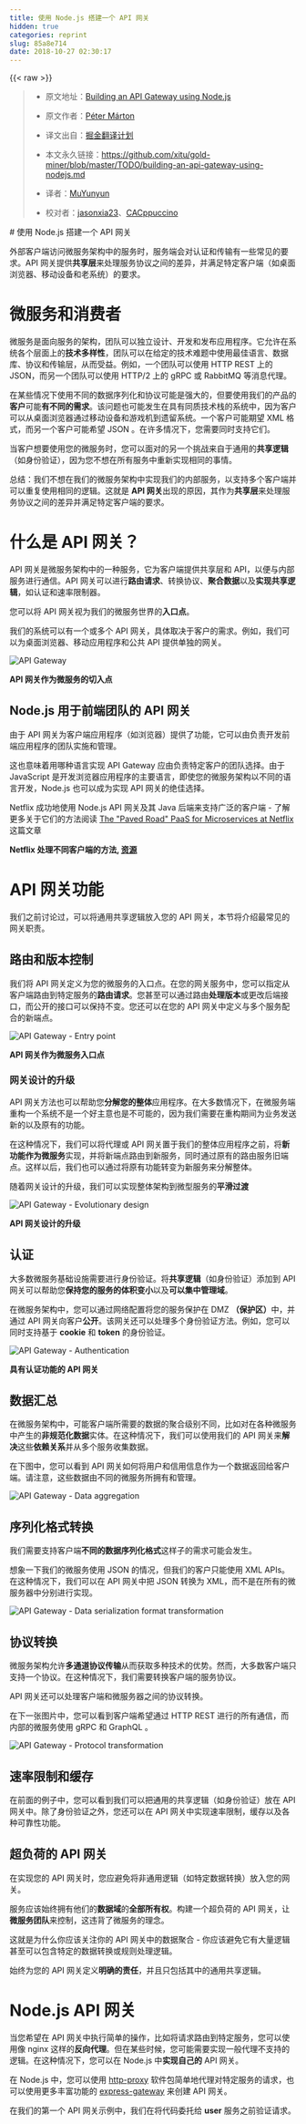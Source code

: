 ```yaml
---
title: 使用 Node.js 搭建一个 API 网关
hidden: true
categories: reprint
slug: 85a8e714
date: 2018-10-27 02:30:17
---
```


{{< raw >}}
<blockquote><ul><li><p>&#x539F;&#x6587;&#x5730;&#x5740;&#xFF1A;<a href="https://blog.risingstack.com/building-an-api-gateway-using-nodejs/" rel="nofollow noreferrer" target="_blank">Building an API Gateway using Node.js</a></p></li><li><p>&#x539F;&#x6587;&#x4F5C;&#x8005;&#xFF1A;<a href="https://twitter.com/slashdotpeter" rel="nofollow noreferrer" target="_blank">P&#xE9;ter M&#xE1;rton</a></p></li><li><p>&#x8BD1;&#x6587;&#x51FA;&#x81EA;&#xFF1A;<a href="https://github.com/xitu/gold-miner" rel="nofollow noreferrer" target="_blank">&#x6398;&#x91D1;&#x7FFB;&#x8BD1;&#x8BA1;&#x5212;</a></p></li><li><p>&#x672C;&#x6587;&#x6C38;&#x4E45;&#x94FE;&#x63A5;&#xFF1A;<a href="https://github.com/xitu/gold-miner/blob/master/TODO/building-an-api-gateway-using-nodejs.md" rel="nofollow noreferrer" target="_blank">https://github.com/xitu/gold-miner/blob/master/TODO/building-an-api-gateway-using-nodejs.md</a></p></li><li><p>&#x8BD1;&#x8005;&#xFF1A;<a href="https://github.com/MuYunyun" rel="nofollow noreferrer" target="_blank">MuYunyun</a></p></li><li><p>&#x6821;&#x5BF9;&#x8005;&#xFF1A;<a href="https://github.com/jasonxia23" rel="nofollow noreferrer" target="_blank">jasonxia23</a>&#x3001;<a href="https://github.com/CACppuccino" rel="nofollow noreferrer" target="_blank">CACppuccino</a></p></li></ul></blockquote><p># &#x4F7F;&#x7528; Node.js &#x642D;&#x5EFA;&#x4E00;&#x4E2A; API &#x7F51;&#x5173;</p><p>&#x5916;&#x90E8;&#x5BA2;&#x6237;&#x7AEF;&#x8BBF;&#x95EE;&#x5FAE;&#x670D;&#x52A1;&#x67B6;&#x6784;&#x4E2D;&#x7684;&#x670D;&#x52A1;&#x65F6;&#xFF0C;&#x670D;&#x52A1;&#x7AEF;&#x4F1A;&#x5BF9;&#x8BA4;&#x8BC1;&#x548C;&#x4F20;&#x8F93;&#x6709;&#x4E00;&#x4E9B;&#x5E38;&#x89C1;&#x7684;&#x8981;&#x6C42;&#x3002;API &#x7F51;&#x5173;&#x63D0;&#x4F9B;<strong>&#x5171;&#x4EAB;&#x5C42;</strong>&#x6765;&#x5904;&#x7406;&#x670D;&#x52A1;&#x534F;&#x8BAE;&#x4E4B;&#x95F4;&#x7684;&#x5DEE;&#x5F02;&#xFF0C;&#x5E76;&#x6EE1;&#x8DB3;&#x7279;&#x5B9A;&#x5BA2;&#x6237;&#x7AEF;&#xFF08;&#x5982;&#x684C;&#x9762;&#x6D4F;&#x89C8;&#x5668;&#x3001;&#x79FB;&#x52A8;&#x8BBE;&#x5907;&#x548C;&#x8001;&#x7CFB;&#x7EDF;&#xFF09;&#x7684;&#x8981;&#x6C42;&#x3002;</p><h1 id="articleHeader0">&#x5FAE;&#x670D;&#x52A1;&#x548C;&#x6D88;&#x8D39;&#x8005;</h1><p>&#x5FAE;&#x670D;&#x52A1;&#x662F;&#x9762;&#x5411;&#x670D;&#x52A1;&#x7684;&#x67B6;&#x6784;&#xFF0C;&#x56E2;&#x961F;&#x53EF;&#x4EE5;&#x72EC;&#x7ACB;&#x8BBE;&#x8BA1;&#x3001;&#x5F00;&#x53D1;&#x548C;&#x53D1;&#x5E03;&#x5E94;&#x7528;&#x7A0B;&#x5E8F;&#x3002;&#x5B83;&#x5141;&#x8BB8;&#x5728;&#x7CFB;&#x7EDF;&#x5404;&#x4E2A;&#x5C42;&#x9762;&#x4E0A;&#x7684;<strong>&#x6280;&#x672F;&#x591A;&#x6837;&#x6027;</strong>&#xFF0C;&#x56E2;&#x961F;&#x53EF;&#x4EE5;&#x5728;&#x7ED9;&#x5B9A;&#x7684;&#x6280;&#x672F;&#x96BE;&#x9898;&#x4E2D;&#x4F7F;&#x7528;&#x6700;&#x4F73;&#x8BED;&#x8A00;&#x3001;&#x6570;&#x636E;&#x5E93;&#x3001;&#x534F;&#x8BAE;&#x548C;&#x4F20;&#x8F93;&#x5C42;&#xFF0C;&#x4ECE;&#x800C;&#x53D7;&#x76CA;&#x3002;&#x4F8B;&#x5982;&#xFF0C;&#x4E00;&#x4E2A;&#x56E2;&#x961F;&#x53EF;&#x4EE5;&#x4F7F;&#x7528; HTTP REST &#x4E0A;&#x7684; JSON&#xFF0C;&#x800C;&#x53E6;&#x4E00;&#x4E2A;&#x56E2;&#x961F;&#x53EF;&#x4EE5;&#x4F7F;&#x7528; HTTP/2 &#x4E0A;&#x7684; gRPC &#x6216; RabbitMQ &#x7B49;&#x6D88;&#x606F;&#x4EE3;&#x7406;&#x3002;</p><p>&#x5728;&#x67D0;&#x4E9B;&#x60C5;&#x51B5;&#x4E0B;&#x4F7F;&#x7528;&#x4E0D;&#x540C;&#x7684;&#x6570;&#x636E;&#x5E8F;&#x5217;&#x5316;&#x548C;&#x534F;&#x8BAE;&#x53EF;&#x80FD;&#x662F;&#x5F3A;&#x5927;&#x7684;&#xFF0C;&#x4F46;&#x8981;&#x4F7F;&#x7528;&#x6211;&#x4EEC;&#x7684;&#x4EA7;&#x54C1;&#x7684;<strong>&#x5BA2;&#x6237;</strong>&#x53EF;&#x80FD;<strong>&#x6709;&#x4E0D;&#x540C;&#x7684;&#x9700;&#x6C42;</strong>&#x3002;&#x8BE5;&#x95EE;&#x9898;&#x4E5F;&#x53EF;&#x80FD;&#x53D1;&#x751F;&#x5728;&#x5177;&#x6709;&#x540C;&#x8D28;&#x6280;&#x672F;&#x6808;&#x7684;&#x7CFB;&#x7EDF;&#x4E2D;&#xFF0C;&#x56E0;&#x4E3A;&#x5BA2;&#x6237;&#x53EF;&#x4EE5;&#x4ECE;&#x684C;&#x9762;&#x6D4F;&#x89C8;&#x5668;&#x901A;&#x8FC7;&#x79FB;&#x52A8;&#x8BBE;&#x5907;&#x548C;&#x6E38;&#x620F;&#x673A;&#x5230;&#x9057;&#x7559;&#x7CFB;&#x7EDF;&#x3002;&#x4E00;&#x4E2A;&#x5BA2;&#x6237;&#x53EF;&#x80FD;&#x671F;&#x671B; XML &#x683C;&#x5F0F;&#xFF0C;&#x800C;&#x53E6;&#x4E00;&#x4E2A;&#x5BA2;&#x6237;&#x53EF;&#x80FD;&#x5E0C;&#x671B; JSON &#x3002;&#x5728;&#x8BB8;&#x591A;&#x60C5;&#x51B5;&#x4E0B;&#xFF0C;&#x60A8;&#x9700;&#x8981;&#x540C;&#x65F6;&#x652F;&#x6301;&#x5B83;&#x4EEC;&#x3002;</p><p>&#x5F53;&#x5BA2;&#x6237;&#x60F3;&#x8981;&#x4F7F;&#x7528;&#x60A8;&#x7684;&#x5FAE;&#x670D;&#x52A1;&#x65F6;&#xFF0C;&#x60A8;&#x53EF;&#x4EE5;&#x9762;&#x5BF9;&#x7684;&#x53E6;&#x4E00;&#x4E2A;&#x6311;&#x6218;&#x6765;&#x81EA;&#x4E8E;&#x901A;&#x7528;&#x7684;<strong>&#x5171;&#x4EAB;&#x903B;&#x8F91;</strong>&#xFF08;&#x5982;&#x8EAB;&#x4EFD;&#x9A8C;&#x8BC1;&#xFF09;&#xFF0C;&#x56E0;&#x4E3A;&#x60A8;&#x4E0D;&#x60F3;&#x5728;&#x6240;&#x6709;&#x670D;&#x52A1;&#x4E2D;&#x91CD;&#x65B0;&#x5B9E;&#x73B0;&#x76F8;&#x540C;&#x7684;&#x4E8B;&#x60C5;&#x3002;</p><p>&#x603B;&#x7ED3;&#xFF1A;&#x6211;&#x4EEC;&#x4E0D;&#x60F3;&#x5728;&#x6211;&#x4EEC;&#x7684;&#x5FAE;&#x670D;&#x52A1;&#x67B6;&#x6784;&#x4E2D;&#x5B9E;&#x73B0;&#x6211;&#x4EEC;&#x7684;&#x5185;&#x90E8;&#x670D;&#x52A1;&#xFF0C;&#x4EE5;&#x652F;&#x6301;&#x591A;&#x4E2A;&#x5BA2;&#x6237;&#x7AEF;&#x5E76;&#x53EF;&#x4EE5;&#x91CD;&#x590D;&#x4F7F;&#x7528;&#x76F8;&#x540C;&#x7684;&#x903B;&#x8F91;&#x3002;&#x8FD9;&#x5C31;&#x662F; <strong>API &#x7F51;&#x5173;</strong>&#x51FA;&#x73B0;&#x7684;&#x539F;&#x56E0;&#xFF0C;&#x5176;&#x4F5C;&#x4E3A;<strong>&#x5171;&#x4EAB;&#x5C42;</strong>&#x6765;&#x5904;&#x7406;&#x670D;&#x52A1;&#x534F;&#x8BAE;&#x4E4B;&#x95F4;&#x7684;&#x5DEE;&#x5F02;&#x5E76;&#x6EE1;&#x8DB3;&#x7279;&#x5B9A;&#x5BA2;&#x6237;&#x7AEF;&#x7684;&#x8981;&#x6C42;&#x3002;</p><h1 id="articleHeader1">&#x4EC0;&#x4E48;&#x662F; API &#x7F51;&#x5173;&#xFF1F;</h1><p>API &#x7F51;&#x5173;&#x662F;&#x5FAE;&#x670D;&#x52A1;&#x67B6;&#x6784;&#x4E2D;&#x7684;&#x4E00;&#x79CD;&#x670D;&#x52A1;&#xFF0C;&#x5B83;&#x4E3A;&#x5BA2;&#x6237;&#x7AEF;&#x63D0;&#x4F9B;&#x5171;&#x4EAB;&#x5C42;&#x548C; API&#xFF0C;&#x4EE5;&#x4FBF;&#x4E0E;&#x5185;&#x90E8;&#x670D;&#x52A1;&#x8FDB;&#x884C;&#x901A;&#x4FE1;&#x3002;API &#x7F51;&#x5173;&#x53EF;&#x4EE5;&#x8FDB;&#x884C;<strong>&#x8DEF;&#x7531;&#x8BF7;&#x6C42;</strong>&#x3001;&#x8F6C;&#x6362;&#x534F;&#x8BAE;&#x3001;<strong>&#x805A;&#x5408;&#x6570;&#x636E;</strong>&#x4EE5;&#x53CA;<strong>&#x5B9E;&#x73B0;&#x5171;&#x4EAB;&#x903B;&#x8F91;</strong>&#xFF0C;&#x5982;&#x8BA4;&#x8BC1;&#x548C;&#x901F;&#x7387;&#x9650;&#x5236;&#x5668;&#x3002;</p><p>&#x60A8;&#x53EF;&#x4EE5;&#x5C06; API &#x7F51;&#x5173;&#x89C6;&#x4E3A;&#x6211;&#x4EEC;&#x7684;&#x5FAE;&#x670D;&#x52A1;&#x4E16;&#x754C;&#x7684;<strong>&#x5165;&#x53E3;&#x70B9;</strong>&#x3002;</p><p>&#x6211;&#x4EEC;&#x7684;&#x7CFB;&#x7EDF;&#x53EF;&#x4EE5;&#x6709;&#x4E00;&#x4E2A;&#x6216;&#x591A;&#x4E2A; API &#x7F51;&#x5173;&#xFF0C;&#x5177;&#x4F53;&#x53D6;&#x51B3;&#x4E8E;&#x5BA2;&#x6237;&#x7684;&#x9700;&#x6C42;&#x3002;&#x4F8B;&#x5982;&#xFF0C;&#x6211;&#x4EEC;&#x53EF;&#x4EE5;&#x4E3A;&#x684C;&#x9762;&#x6D4F;&#x89C8;&#x5668;&#x3001;&#x79FB;&#x52A8;&#x5E94;&#x7528;&#x7A0B;&#x5E8F;&#x548C;&#x516C;&#x5171; API &#x63D0;&#x4F9B;&#x5355;&#x72EC;&#x7684;&#x7F51;&#x5173;&#x3002;</p><p><span class="img-wrap"><img data-src="/img/remote/1460000010669385" src="https://static.alili.tech/img/remote/1460000010669385" alt="API Gateway" title="API Gateway" style="cursor:pointer;display:inline"></span></p><p><strong>API &#x7F51;&#x5173;&#x4F5C;&#x4E3A;&#x5FAE;&#x670D;&#x52A1;&#x7684;&#x5207;&#x5165;&#x70B9;</strong></p><h2 id="articleHeader2">Node.js &#x7528;&#x4E8E;&#x524D;&#x7AEF;&#x56E2;&#x961F;&#x7684; API &#x7F51;&#x5173;</h2><p>&#x7531;&#x4E8E; API &#x7F51;&#x5173;&#x4E3A;&#x5BA2;&#x6237;&#x7AEF;&#x5E94;&#x7528;&#x7A0B;&#x5E8F;&#xFF08;&#x5982;&#x6D4F;&#x89C8;&#x5668;&#xFF09;&#x63D0;&#x4F9B;&#x4E86;&#x529F;&#x80FD;&#xFF0C;&#x5B83;&#x53EF;&#x4EE5;&#x7531;&#x8D1F;&#x8D23;&#x5F00;&#x53D1;&#x524D;&#x7AEF;&#x5E94;&#x7528;&#x7A0B;&#x5E8F;&#x7684;&#x56E2;&#x961F;&#x5B9E;&#x65BD;&#x548C;&#x7BA1;&#x7406;&#x3002;</p><p>&#x8FD9;&#x4E5F;&#x610F;&#x5473;&#x7740;&#x7528;&#x54EA;&#x79CD;&#x8BED;&#x8A00;&#x5B9E;&#x73B0; API Gateway &#x5E94;&#x7531;&#x8D1F;&#x8D23;&#x7279;&#x5B9A;&#x5BA2;&#x6237;&#x7684;&#x56E2;&#x961F;&#x9009;&#x62E9;&#x3002;&#x7531;&#x4E8E; JavaScript &#x662F;&#x5F00;&#x53D1;&#x6D4F;&#x89C8;&#x5668;&#x5E94;&#x7528;&#x7A0B;&#x5E8F;&#x7684;&#x4E3B;&#x8981;&#x8BED;&#x8A00;&#xFF0C;&#x5373;&#x4F7F;&#x60A8;&#x7684;&#x5FAE;&#x670D;&#x52A1;&#x67B6;&#x6784;&#x4EE5;&#x4E0D;&#x540C;&#x7684;&#x8BED;&#x8A00;&#x5F00;&#x53D1;&#xFF0C;Node.js &#x4E5F;&#x53EF;&#x4EE5;&#x6210;&#x4E3A;&#x5B9E;&#x73B0; API &#x7F51;&#x5173;&#x7684;&#x7EDD;&#x4F73;&#x9009;&#x62E9;&#x3002;</p><p>Netflix &#x6210;&#x529F;&#x5730;&#x4F7F;&#x7528; Node.js API &#x7F51;&#x5173;&#x53CA;&#x5176; Java &#x540E;&#x7AEF;&#x6765;&#x652F;&#x6301;&#x5E7F;&#x6CDB;&#x7684;&#x5BA2;&#x6237;&#x7AEF; - &#x4E86;&#x89E3;&#x66F4;&#x591A;&#x5173;&#x4E8E;&#x5B83;&#x4EEC;&#x7684;&#x65B9;&#x6CD5;&#x9605;&#x8BFB; <a href="https://www.infoq.com/news/2017/06/paved-paas-netflix" rel="nofollow noreferrer" target="_blank">The &quot;Paved Road&quot; PaaS for Microservices at Netflix</a> &#x8FD9;&#x7BC7;&#x6587;&#x7AE0;<br><span class="img-wrap"><img data-src="/img/remote/1460000010669386" src="https://static.alili.tech/img/remote/1460000010669386" alt="" title="" style="cursor:pointer;display:inline"></span></p><p><strong>Netflix &#x5904;&#x7406;&#x4E0D;&#x540C;&#x5BA2;&#x6237;&#x7AEF;&#x7684;&#x65B9;&#x6CD5;, <a href="https://www.slideshare.net/yunongx/paved-paas-to-microservices" rel="nofollow noreferrer" target="_blank">&#x8D44;&#x6E90;</a></strong></p><h1 id="articleHeader3">API &#x7F51;&#x5173;&#x529F;&#x80FD;</h1><p>&#x6211;&#x4EEC;&#x4E4B;&#x524D;&#x8BA8;&#x8BBA;&#x8FC7;&#xFF0C;&#x53EF;&#x4EE5;&#x5C06;&#x901A;&#x7528;&#x5171;&#x4EAB;&#x903B;&#x8F91;&#x653E;&#x5165;&#x60A8;&#x7684; API &#x7F51;&#x5173;&#xFF0C;&#x672C;&#x8282;&#x5C06;&#x4ECB;&#x7ECD;&#x6700;&#x5E38;&#x89C1;&#x7684;&#x7F51;&#x5173;&#x804C;&#x8D23;&#x3002;</p><h2 id="articleHeader4">&#x8DEF;&#x7531;&#x548C;&#x7248;&#x672C;&#x63A7;&#x5236;</h2><p>&#x6211;&#x4EEC;&#x5C06; API &#x7F51;&#x5173;&#x5B9A;&#x4E49;&#x4E3A;&#x60A8;&#x7684;&#x5FAE;&#x670D;&#x52A1;&#x7684;&#x5165;&#x53E3;&#x70B9;&#x3002;&#x5728;&#x60A8;&#x7684;&#x7F51;&#x5173;&#x670D;&#x52A1;&#x4E2D;&#xFF0C;&#x60A8;&#x53EF;&#x4EE5;&#x6307;&#x5B9A;&#x4ECE;&#x5BA2;&#x6237;&#x7AEF;&#x8DEF;&#x7531;&#x5230;&#x7279;&#x5B9A;&#x670D;&#x52A1;&#x7684;<strong>&#x8DEF;&#x7531;&#x8BF7;&#x6C42;</strong>&#x3002;&#x60A8;&#x751A;&#x81F3;&#x53EF;&#x4EE5;&#x901A;&#x8FC7;&#x8DEF;&#x7531;<strong>&#x5904;&#x7406;&#x7248;&#x672C;</strong>&#x6216;&#x66F4;&#x6539;&#x540E;&#x7AEF;&#x63A5;&#x53E3;&#xFF0C;&#x800C;&#x516C;&#x5F00;&#x7684;&#x63A5;&#x53E3;&#x53EF;&#x4EE5;&#x4FDD;&#x6301;&#x4E0D;&#x53D8;&#x3002;&#x60A8;&#x8FD8;&#x53EF;&#x4EE5;&#x5728;&#x60A8;&#x7684; API &#x7F51;&#x5173;&#x4E2D;&#x5B9A;&#x4E49;&#x4E0E;&#x591A;&#x4E2A;&#x670D;&#x52A1;&#x914D;&#x5408;&#x7684;&#x65B0;&#x7AEF;&#x70B9;&#x3002;</p><p><span class="img-wrap"><img data-src="/img/remote/1460000010669387" src="https://static.alili.tech/img/remote/1460000010669387" alt="API Gateway - Entry point" title="API Gateway - Entry point" style="cursor:pointer"></span></p><p><strong>API &#x7F51;&#x5173;&#x4F5C;&#x4E3A;&#x5FAE;&#x670D;&#x52A1;&#x5165;&#x53E3;&#x70B9;</strong></p><h3 id="articleHeader5">&#x7F51;&#x5173;&#x8BBE;&#x8BA1;&#x7684;&#x5347;&#x7EA7;</h3><p>API &#x7F51;&#x5173;&#x65B9;&#x6CD5;&#x4E5F;&#x53EF;&#x4EE5;&#x5E2E;&#x52A9;&#x60A8;<strong>&#x5206;&#x89E3;&#x60A8;&#x7684;&#x6574;&#x4F53;</strong>&#x5E94;&#x7528;&#x7A0B;&#x5E8F;&#x3002;&#x5728;&#x5927;&#x591A;&#x6570;&#x60C5;&#x51B5;&#x4E0B;&#xFF0C;&#x5728;&#x5FAE;&#x670D;&#x52A1;&#x7AEF;&#x91CD;&#x6784;&#x4E00;&#x4E2A;&#x7CFB;&#x7EDF;&#x4E0D;&#x662F;&#x4E00;&#x4E2A;&#x597D;&#x4E3B;&#x610F;&#x4E5F;&#x662F;&#x4E0D;&#x53EF;&#x80FD;&#x7684;&#xFF0C;&#x56E0;&#x4E3A;&#x6211;&#x4EEC;&#x9700;&#x8981;&#x5728;&#x91CD;&#x6784;&#x671F;&#x95F4;&#x4E3A;&#x4E1A;&#x52A1;&#x53D1;&#x9001;&#x65B0;&#x7684;&#x4EE5;&#x53CA;&#x539F;&#x6709;&#x7684;&#x529F;&#x80FD;&#x3002;</p><p>&#x5728;&#x8FD9;&#x79CD;&#x60C5;&#x51B5;&#x4E0B;&#xFF0C;&#x6211;&#x4EEC;&#x53EF;&#x4EE5;&#x5C06;&#x4EE3;&#x7406;&#x6216; API &#x7F51;&#x5173;&#x7F6E;&#x4E8E;&#x6211;&#x4EEC;&#x7684;&#x6574;&#x4F53;&#x5E94;&#x7528;&#x7A0B;&#x5E8F;&#x4E4B;&#x524D;&#xFF0C;&#x5C06;<strong>&#x65B0;&#x529F;&#x80FD;&#x4F5C;&#x4E3A;&#x5FAE;&#x670D;&#x52A1;</strong>&#x5B9E;&#x73B0;&#xFF0C;&#x5E76;&#x5C06;&#x65B0;&#x7AEF;&#x70B9;&#x8DEF;&#x7531;&#x5230;&#x65B0;&#x670D;&#x52A1;&#xFF0C;&#x540C;&#x65F6;&#x901A;&#x8FC7;&#x539F;&#x6709;&#x7684;&#x8DEF;&#x7531;&#x670D;&#x52A1;&#x65E7;&#x7AEF;&#x70B9;&#x3002;&#x8FD9;&#x6837;&#x4EE5;&#x540E;&#xFF0C;&#x6211;&#x4EEC;&#x4E5F;&#x53EF;&#x4EE5;&#x901A;&#x8FC7;&#x5C06;&#x539F;&#x6709;&#x529F;&#x80FD;&#x8F6C;&#x53D8;&#x4E3A;&#x65B0;&#x670D;&#x52A1;&#x6765;&#x5206;&#x89E3;&#x6574;&#x4F53;&#x3002;</p><p>&#x968F;&#x7740;&#x7F51;&#x5173;&#x8BBE;&#x8BA1;&#x7684;&#x5347;&#x7EA7;&#xFF0C;&#x6211;&#x4EEC;&#x53EF;&#x4EE5;&#x5B9E;&#x73B0;&#x6574;&#x4F53;&#x67B6;&#x6784;&#x5230;&#x5FAE;&#x578B;&#x670D;&#x52A1;&#x7684;<strong>&#x5E73;&#x6ED1;&#x8FC7;&#x6E21;</strong></p><p><span class="img-wrap"><img data-src="/img/remote/1460000010669388" src="https://static.alili.tech/img/remote/1460000010669388" alt="API Gateway - Evolutionary design" title="API Gateway - Evolutionary design" style="cursor:pointer;display:inline"></span></p><p><strong>API &#x7F51;&#x5173;&#x8BBE;&#x8BA1;&#x7684;&#x5347;&#x7EA7;</strong></p><h2 id="articleHeader6">&#x8BA4;&#x8BC1;</h2><p>&#x5927;&#x591A;&#x6570;&#x5FAE;&#x670D;&#x52A1;&#x57FA;&#x7840;&#x8BBE;&#x65BD;&#x9700;&#x8981;&#x8FDB;&#x884C;&#x8EAB;&#x4EFD;&#x9A8C;&#x8BC1;&#x3002;&#x5C06;<strong>&#x5171;&#x4EAB;&#x903B;&#x8F91;</strong>&#xFF08;&#x5982;&#x8EAB;&#x4EFD;&#x9A8C;&#x8BC1;&#xFF09;&#x6DFB;&#x52A0;&#x5230; API &#x7F51;&#x5173;&#x53EF;&#x4EE5;&#x5E2E;&#x52A9;&#x60A8;<strong>&#x4FDD;&#x6301;&#x60A8;&#x7684;&#x670D;&#x52A1;&#x7684;&#x4F53;&#x79EF;&#x53D8;&#x5C0F;</strong>&#x4EE5;&#x53CA;<strong>&#x53EF;&#x4EE5;&#x96C6;&#x4E2D;&#x7BA1;&#x7406;&#x57DF;</strong>&#x3002;</p><p>&#x5728;&#x5FAE;&#x670D;&#x52A1;&#x67B6;&#x6784;&#x4E2D;&#xFF0C;&#x60A8;&#x53EF;&#x4EE5;&#x901A;&#x8FC7;&#x7F51;&#x7EDC;&#x914D;&#x7F6E;&#x5C06;&#x60A8;&#x7684;&#x670D;&#x52A1;&#x4FDD;&#x62A4;&#x5728; DMZ <strong>&#xFF08;&#x4FDD;&#x62A4;&#x533A;&#xFF09;</strong>&#x4E2D;&#xFF0C;&#x5E76;&#x901A;&#x8FC7; API &#x7F51;&#x5173;&#x5411;&#x5BA2;&#x6237;<strong>&#x516C;&#x5F00;</strong>&#x3002;&#x8BE5;&#x7F51;&#x5173;&#x8FD8;&#x53EF;&#x4EE5;&#x5904;&#x7406;&#x591A;&#x4E2A;&#x8EAB;&#x4EFD;&#x9A8C;&#x8BC1;&#x65B9;&#x6CD5;&#x3002;&#x4F8B;&#x5982;&#xFF0C;&#x60A8;&#x53EF;&#x4EE5;&#x540C;&#x65F6;&#x652F;&#x6301;&#x57FA;&#x4E8E; <strong>cookie</strong> &#x548C; <strong>token</strong> &#x7684;&#x8EAB;&#x4EFD;&#x9A8C;&#x8BC1;&#x3002;</p><p><span class="img-wrap"><img data-src="/img/remote/1460000010669389" src="https://static.alili.tech/img/remote/1460000010669389" alt="API Gateway - Authentication" title="API Gateway - Authentication" style="cursor:pointer"></span></p><p><strong>&#x5177;&#x6709;&#x8BA4;&#x8BC1;&#x529F;&#x80FD;&#x7684; API &#x7F51;&#x5173;</strong></p><h2 id="articleHeader7">&#x6570;&#x636E;&#x6C47;&#x603B;</h2><p>&#x5728;&#x5FAE;&#x670D;&#x52A1;&#x67B6;&#x6784;&#x4E2D;&#xFF0C;&#x53EF;&#x80FD;&#x5BA2;&#x6237;&#x7AEF;&#x6240;&#x9700;&#x8981;&#x7684;&#x6570;&#x636E;&#x7684;&#x805A;&#x5408;&#x7EA7;&#x522B;&#x4E0D;&#x540C;&#xFF0C;&#x6BD4;&#x5982;&#x5BF9;&#x5728;&#x5404;&#x79CD;&#x5FAE;&#x670D;&#x52A1;&#x4E2D;&#x4EA7;&#x751F;&#x7684;<strong>&#x975E;&#x89C4;&#x8303;&#x5316;&#x6570;&#x636E;</strong>&#x5B9E;&#x4F53;&#x3002;&#x5728;&#x8FD9;&#x79CD;&#x60C5;&#x51B5;&#x4E0B;&#xFF0C;&#x6211;&#x4EEC;&#x53EF;&#x4EE5;&#x4F7F;&#x7528;&#x6211;&#x4EEC;&#x7684; API &#x7F51;&#x5173;&#x6765;<strong>&#x89E3;&#x51B3;</strong>&#x8FD9;&#x4E9B;<strong>&#x4F9D;&#x8D56;&#x5173;&#x7CFB;</strong>&#x5E76;&#x4ECE;&#x591A;&#x4E2A;&#x670D;&#x52A1;&#x6536;&#x96C6;&#x6570;&#x636E;&#x3002;</p><p>&#x5728;&#x4E0B;&#x56FE;&#x4E2D;&#xFF0C;&#x60A8;&#x53EF;&#x4EE5;&#x770B;&#x5230; API &#x7F51;&#x5173;&#x5982;&#x4F55;&#x5C06;&#x7528;&#x6237;&#x548C;&#x4FE1;&#x7528;&#x4FE1;&#x606F;&#x4F5C;&#x4E3A;&#x4E00;&#x4E2A;&#x6570;&#x636E;&#x8FD4;&#x56DE;&#x7ED9;&#x5BA2;&#x6237;&#x7AEF;&#x3002;&#x8BF7;&#x6CE8;&#x610F;&#xFF0C;&#x8FD9;&#x4E9B;&#x6570;&#x636E;&#x7531;&#x4E0D;&#x540C;&#x7684;&#x5FAE;&#x670D;&#x52A1;&#x6240;&#x62E5;&#x6709;&#x548C;&#x7BA1;&#x7406;&#x3002;</p><p><span class="img-wrap"><img data-src="/img/remote/1460000010669390" src="https://static.alili.tech/img/remote/1460000010669390" alt="API Gateway - Data aggregation" title="API Gateway - Data aggregation" style="cursor:pointer"></span></p><h2 id="articleHeader8">&#x5E8F;&#x5217;&#x5316;&#x683C;&#x5F0F;&#x8F6C;&#x6362;</h2><p>&#x6211;&#x4EEC;&#x9700;&#x8981;&#x652F;&#x6301;&#x5BA2;&#x6237;&#x7AEF;<strong>&#x4E0D;&#x540C;&#x7684;&#x6570;&#x636E;&#x5E8F;&#x5217;&#x5316;&#x683C;&#x5F0F;</strong>&#x8FD9;&#x6837;&#x5B50;&#x7684;&#x9700;&#x6C42;&#x53EF;&#x80FD;&#x4F1A;&#x53D1;&#x751F;&#x3002;</p><p>&#x60F3;&#x8C61;&#x4E00;&#x4E0B;&#x6211;&#x4EEC;&#x7684;&#x5FAE;&#x670D;&#x52A1;&#x4F7F;&#x7528; JSON &#x7684;&#x60C5;&#x51B5;&#xFF0C;&#x4F46;&#x6211;&#x4EEC;&#x7684;&#x5BA2;&#x6237;&#x53EA;&#x80FD;&#x4F7F;&#x7528; XML APIs&#x3002;&#x5728;&#x8FD9;&#x79CD;&#x60C5;&#x51B5;&#x4E0B;&#xFF0C;&#x6211;&#x4EEC;&#x53EF;&#x4EE5;&#x5728; API &#x7F51;&#x5173;&#x4E2D;&#x628A; JSON &#x8F6C;&#x6362;&#x4E3A; XML&#xFF0C;&#x800C;&#x4E0D;&#x662F;&#x5728;&#x6240;&#x6709;&#x7684;&#x5FAE;&#x670D;&#x52A1;&#x5668;&#x4E2D;&#x5206;&#x522B;&#x8FDB;&#x884C;&#x5B9E;&#x73B0;&#x3002;</p><p><span class="img-wrap"><img data-src="/img/remote/1460000010669391" src="https://static.alili.tech/img/remote/1460000010669391" alt="API Gateway - Data serialization format transformation" title="API Gateway - Data serialization format transformation" style="cursor:pointer;display:inline"></span></p><h2 id="articleHeader9">&#x534F;&#x8BAE;&#x8F6C;&#x6362;</h2><p>&#x5FAE;&#x670D;&#x52A1;&#x67B6;&#x6784;&#x5141;&#x8BB8;<strong>&#x591A;&#x901A;&#x9053;&#x534F;&#x8BAE;&#x4F20;&#x8F93;</strong>&#x4ECE;&#x800C;&#x83B7;&#x53D6;&#x591A;&#x79CD;&#x6280;&#x672F;&#x7684;&#x4F18;&#x52BF;&#x3002;&#x7136;&#x800C;&#xFF0C;&#x5927;&#x591A;&#x6570;&#x5BA2;&#x6237;&#x7AEF;&#x53EA;&#x652F;&#x6301;&#x4E00;&#x4E2A;&#x534F;&#x8BAE;&#x3002;&#x5728;&#x8FD9;&#x79CD;&#x60C5;&#x51B5;&#x4E0B;&#xFF0C;&#x6211;&#x4EEC;&#x9700;&#x8981;&#x8F6C;&#x6362;&#x5BA2;&#x6237;&#x7AEF;&#x7684;&#x670D;&#x52A1;&#x534F;&#x8BAE;&#x3002;</p><p>API &#x7F51;&#x5173;&#x8FD8;&#x53EF;&#x4EE5;&#x5904;&#x7406;&#x5BA2;&#x6237;&#x7AEF;&#x548C;&#x5FAE;&#x670D;&#x52A1;&#x5668;&#x4E4B;&#x95F4;&#x7684;&#x534F;&#x8BAE;&#x8F6C;&#x6362;&#x3002;</p><p>&#x5728;&#x4E0B;&#x4E00;&#x5F20;&#x56FE;&#x7247;&#x4E2D;&#xFF0C;&#x60A8;&#x53EF;&#x4EE5;&#x770B;&#x5230;&#x5BA2;&#x6237;&#x7AEF;&#x5E0C;&#x671B;&#x901A;&#x8FC7; HTTP REST &#x8FDB;&#x884C;&#x7684;&#x6240;&#x6709;&#x901A;&#x4FE1;&#xFF0C;&#x800C;&#x5185;&#x90E8;&#x7684;&#x5FAE;&#x670D;&#x52A1;&#x4F7F;&#x7528; gRPC &#x548C; GraphQL &#x3002;</p><p><span class="img-wrap"><img data-src="/img/remote/1460000010669392" src="https://static.alili.tech/img/remote/1460000010669392" alt="API Gateway - Protocol transformation" title="API Gateway - Protocol transformation" style="cursor:pointer;display:inline"></span></p><h2 id="articleHeader10">&#x901F;&#x7387;&#x9650;&#x5236;&#x548C;&#x7F13;&#x5B58;</h2><p>&#x5728;&#x524D;&#x9762;&#x7684;&#x4F8B;&#x5B50;&#x4E2D;&#xFF0C;&#x60A8;&#x53EF;&#x4EE5;&#x770B;&#x5230;&#x6211;&#x4EEC;&#x53EF;&#x4EE5;&#x628A;&#x901A;&#x7528;&#x7684;&#x5171;&#x4EAB;&#x903B;&#x8F91;&#xFF08;&#x5982;&#x8EAB;&#x4EFD;&#x9A8C;&#x8BC1;&#xFF09;&#x653E;&#x5728; API &#x7F51;&#x5173;&#x4E2D;&#x3002;&#x9664;&#x4E86;&#x8EAB;&#x4EFD;&#x9A8C;&#x8BC1;&#x4E4B;&#x5916;&#xFF0C;&#x60A8;&#x8FD8;&#x53EF;&#x4EE5;&#x5728; API &#x7F51;&#x5173;&#x4E2D;&#x5B9E;&#x73B0;&#x901F;&#x7387;&#x9650;&#x5236;&#xFF0C;&#x7F13;&#x5B58;&#x4EE5;&#x53CA;&#x5404;&#x79CD;&#x53EF;&#x9760;&#x6027;&#x529F;&#x80FD;&#x3002;</p><h2 id="articleHeader11">&#x8D85;&#x8D1F;&#x8377;&#x7684; API &#x7F51;&#x5173;</h2><p>&#x5728;&#x5B9E;&#x73B0;&#x60A8;&#x7684; API &#x7F51;&#x5173;&#x65F6;&#xFF0C;&#x60A8;&#x5E94;&#x907F;&#x514D;&#x5C06;&#x975E;&#x901A;&#x7528;&#x903B;&#x8F91;&#xFF08;&#x5982;&#x7279;&#x5B9A;&#x6570;&#x636E;&#x8F6C;&#x6362;&#xFF09;&#x653E;&#x5165;&#x60A8;&#x7684;&#x7F51;&#x5173;&#x3002;</p><p>&#x670D;&#x52A1;&#x5E94;&#x8BE5;&#x59CB;&#x7EC8;&#x62E5;&#x6709;&#x4ED6;&#x4EEC;&#x7684;<strong>&#x6570;&#x636E;&#x57DF;</strong>&#x7684;<strong>&#x5168;&#x90E8;&#x6240;&#x6709;&#x6743;</strong>&#x3002;&#x6784;&#x5EFA;&#x4E00;&#x4E2A;&#x8D85;&#x8D1F;&#x8377;&#x7684; API &#x7F51;&#x5173;&#xFF0C;&#x8BA9;<strong>&#x5FAE;&#x670D;&#x52A1;&#x56E2;&#x961F;</strong>&#x6765;&#x63A7;&#x5236;&#xFF0C;&#x8FD9;&#x8FDD;&#x80CC;&#x4E86;&#x5FAE;&#x670D;&#x52A1;&#x7684;&#x7406;&#x5FF5;&#x3002;</p><p>&#x8FD9;&#x5C31;&#x662F;&#x4E3A;&#x4EC0;&#x4E48;&#x4F60;&#x5E94;&#x8BE5;&#x5173;&#x6CE8;&#x4F60;&#x7684; API &#x7F51;&#x5173;&#x4E2D;&#x7684;&#x6570;&#x636E;&#x805A;&#x5408; - &#x4F60;&#x5E94;&#x8BE5;&#x907F;&#x514D;&#x5B83;&#x6709;&#x5927;&#x91CF;&#x903B;&#x8F91;&#x751A;&#x81F3;&#x53EF;&#x4EE5;&#x5305;&#x542B;&#x7279;&#x5B9A;&#x7684;&#x6570;&#x636E;&#x8F6C;&#x6362;&#x6216;&#x89C4;&#x5219;&#x5904;&#x7406;&#x903B;&#x8F91;&#x3002;</p><p>&#x59CB;&#x7EC8;&#x4E3A;&#x60A8;&#x7684; API &#x7F51;&#x5173;&#x5B9A;&#x4E49;<strong>&#x660E;&#x786E;&#x7684;&#x8D23;&#x4EFB;</strong>&#xFF0C;&#x5E76;&#x4E14;&#x53EA;&#x5305;&#x62EC;&#x5176;&#x4E2D;&#x7684;&#x901A;&#x7528;&#x5171;&#x4EAB;&#x903B;&#x8F91;&#x3002;</p><h1 id="articleHeader12">Node.js API &#x7F51;&#x5173;</h1><p>&#x5F53;&#x60A8;&#x5E0C;&#x671B;&#x5728; API &#x7F51;&#x5173;&#x4E2D;&#x6267;&#x884C;&#x7B80;&#x5355;&#x7684;&#x64CD;&#x4F5C;&#xFF0C;&#x6BD4;&#x5982;&#x5C06;&#x8BF7;&#x6C42;&#x8DEF;&#x7531;&#x5230;&#x7279;&#x5B9A;&#x670D;&#x52A1;&#xFF0C;&#x60A8;&#x53EF;&#x4EE5;&#x4F7F;&#x7528;&#x50CF; nginx &#x8FD9;&#x6837;&#x7684;<strong>&#x53CD;&#x5411;&#x4EE3;&#x7406;</strong>&#x3002;&#x4F46;&#x5728;&#x67D0;&#x4E9B;&#x65F6;&#x5019;&#xFF0C;&#x60A8;&#x53EF;&#x80FD;&#x9700;&#x8981;&#x5B9E;&#x73B0;&#x4E00;&#x822C;&#x4EE3;&#x7406;&#x4E0D;&#x652F;&#x6301;&#x7684;&#x903B;&#x8F91;&#x3002;&#x5728;&#x8FD9;&#x79CD;&#x60C5;&#x51B5;&#x4E0B;&#xFF0C;&#x60A8;&#x53EF;&#x4EE5;&#x5728; Node.js &#x4E2D;<strong>&#x5B9E;&#x73B0;&#x81EA;&#x5DF1;&#x7684;</strong> API &#x7F51;&#x5173;&#x3002;</p><p>&#x5728; Node.js &#x4E2D;&#xFF0C;&#x60A8;&#x53EF;&#x4EE5;&#x4F7F;&#x7528; <a href="https://www.npmjs.com/package/http-proxy" rel="nofollow noreferrer" target="_blank">http-proxy</a> &#x8F6F;&#x4EF6;&#x5305;&#x7B80;&#x5355;&#x5730;&#x4EE3;&#x7406;&#x5BF9;&#x7279;&#x5B9A;&#x670D;&#x52A1;&#x7684;&#x8BF7;&#x6C42;&#xFF0C;&#x4E5F;&#x53EF;&#x4EE5;&#x4F7F;&#x7528;&#x66F4;&#x591A;&#x4E30;&#x5BCC;&#x529F;&#x80FD;&#x7684; <a href="http://www.express-gateway.io/" rel="nofollow noreferrer" target="_blank">express-gateway</a> &#x6765;&#x521B;&#x5EFA; API &#x7F51;&#x5173;&#x3002;</p><p>&#x5728;&#x6211;&#x4EEC;&#x7684;&#x7B2C;&#x4E00;&#x4E2A; API &#x7F51;&#x5173;&#x793A;&#x4F8B;&#x4E2D;&#xFF0C;&#x6211;&#x4EEC;&#x5728;&#x5C06;&#x4EE3;&#x7801;&#x59D4;&#x6258;&#x7ED9; <strong>user</strong> &#x670D;&#x52A1;&#x4E4B;&#x524D;&#x9A8C;&#x8BC1;&#x8BF7;&#x6C42;&#x3002;</p><div class="widget-codetool" style="display:none"><div class="widget-codetool--inner"><span class="selectCode code-tool" data-toggle="tooltip" data-placement="top" title="" data-original-title="&#x5168;&#x9009;"></span> <span type="button" class="copyCode code-tool" data-toggle="tooltip" data-placement="top" data-clipboard-text="    const express = require(&apos;express&apos;)
    const httpProxy = require(&apos;express-http-proxy&apos;)
    const app = express()

    const userServiceProxy = httpProxy(&apos;https://user-service&apos;)

    // &#x8EAB;&#x4EFD;&#x8BA4;&#x8BC1;
    app.use((req, res, next) =&gt; {
      // TODO: &#x8EAB;&#x4EFD;&#x8BA4;&#x8BC1;&#x903B;&#x8F91;
      next()
    })

    // &#x4EE3;&#x7406;&#x8BF7;&#x6C42;
    app.get(&apos;/users/:userId&apos;, (req, res, next) =&gt; {
      userServiceProxy(req, res, next)
    })" title="" data-original-title="&#x590D;&#x5236;"></span> <span type="button" class="saveToNote code-tool" data-toggle="tooltip" data-placement="top" title="" data-original-title="&#x653E;&#x8FDB;&#x7B14;&#x8BB0;"></span></div></div><pre class="javascript hljs"><code class="js">    <span class="hljs-keyword">const</span> express = <span class="hljs-built_in">require</span>(<span class="hljs-string">&apos;express&apos;</span>)
    <span class="hljs-keyword">const</span> httpProxy = <span class="hljs-built_in">require</span>(<span class="hljs-string">&apos;express-http-proxy&apos;</span>)
    <span class="hljs-keyword">const</span> app = express()

    <span class="hljs-keyword">const</span> userServiceProxy = httpProxy(<span class="hljs-string">&apos;https://user-service&apos;</span>)

    <span class="hljs-comment">// &#x8EAB;&#x4EFD;&#x8BA4;&#x8BC1;</span>
    app.use(<span class="hljs-function">(<span class="hljs-params">req, res, next</span>) =&gt;</span> {
      <span class="hljs-comment">// <span class="hljs-doctag">TODO:</span> &#x8EAB;&#x4EFD;&#x8BA4;&#x8BC1;&#x903B;&#x8F91;</span>
      next()
    })

    <span class="hljs-comment">// &#x4EE3;&#x7406;&#x8BF7;&#x6C42;</span>
    app.get(<span class="hljs-string">&apos;/users/:userId&apos;</span>, (req, res, next) =&gt; {
      userServiceProxy(req, res, next)
    })</code></pre><p>&#x53E6;&#x4E00;&#x79CD;&#x793A;&#x4F8B;&#x53EF;&#x80FD;&#x662F;&#x5728;&#x60A8;&#x7684; API &#x7F51;&#x5173;&#x4E2D;&#x53D1;&#x51FA;&#x65B0;&#x7684;&#x8BF7;&#x6C42;&#xFF0C;&#x5E76;&#x5C06;&#x54CD;&#x5E94;&#x8FD4;&#x56DE;&#x7ED9;&#x5BA2;&#x6237;&#x7AEF;&#xFF1A;</p><div class="widget-codetool" style="display:none"><div class="widget-codetool--inner"><span class="selectCode code-tool" data-toggle="tooltip" data-placement="top" title="" data-original-title="&#x5168;&#x9009;"></span> <span type="button" class="copyCode code-tool" data-toggle="tooltip" data-placement="top" data-clipboard-text="    const express = require(&apos;express&apos;)
    const request = require(&apos;request-promise-native&apos;)
    const app = express()

    // &#x89E3;&#x51B3;: GET /users/me
    app.get(&apos;/users/me&apos;, async (req, res) =&gt; {
      const userId = req.session.userId
      const uri = `https://user-service/users/${userId}`
      const user = await request(uri)
      res.json(user)
    })" title="" data-original-title="&#x590D;&#x5236;"></span> <span type="button" class="saveToNote code-tool" data-toggle="tooltip" data-placement="top" title="" data-original-title="&#x653E;&#x8FDB;&#x7B14;&#x8BB0;"></span></div></div><pre class="javascript hljs"><code class="js">    <span class="hljs-keyword">const</span> express = <span class="hljs-built_in">require</span>(<span class="hljs-string">&apos;express&apos;</span>)
    <span class="hljs-keyword">const</span> request = <span class="hljs-built_in">require</span>(<span class="hljs-string">&apos;request-promise-native&apos;</span>)
    <span class="hljs-keyword">const</span> app = express()

    <span class="hljs-comment">// &#x89E3;&#x51B3;: GET /users/me</span>
    app.get(<span class="hljs-string">&apos;/users/me&apos;</span>, <span class="hljs-keyword">async</span> (req, res) =&gt; {
      <span class="hljs-keyword">const</span> userId = req.session.userId
      <span class="hljs-keyword">const</span> uri = <span class="hljs-string">`https://user-service/users/<span class="hljs-subst">${userId}</span>`</span>
      <span class="hljs-keyword">const</span> user = <span class="hljs-keyword">await</span> request(uri)
      res.json(user)
    })</code></pre><h2 id="articleHeader13">Node.js API &#x7F51;&#x5173;&#x603B;&#x7ED3;</h2><p>API &#x7F51;&#x5173;&#x63D0;&#x4F9B;&#x4E86;&#x4E00;&#x4E2A;&#x5171;&#x4EAB;&#x5C42;&#xFF0C;&#x4EE5;&#x901A;&#x8FC7;&#x5FAE;&#x670D;&#x52A1;&#x67B6;&#x6784;&#x6765;&#x6EE1;&#x8DB3;&#x5BA2;&#x6237;&#x9700;&#x6C42;&#x3002;&#x5B83;&#x6709;&#x52A9;&#x4E8E;&#x4FDD;&#x6301;&#x60A8;&#x7684;&#x670D;&#x52A1;&#x5C0F;&#x800C;&#x4E13;&#x6CE8;&#x3002;&#x60A8;&#x53EF;&#x4EE5;&#x5C06;&#x4E0D;&#x540C;&#x7684;&#x901A;&#x7528;&#x903B;&#x8F91;&#x653E;&#x5165;&#x60A8;&#x7684; API &#x7F51;&#x5173;&#xFF0C;&#x4F46;&#x662F;&#x60A8;&#x5E94;&#x8BE5;&#x907F;&#x514D; API &#x7F51;&#x5173;&#x7684;&#x8FC7;&#x5EA6;&#x4F7F;&#x7528;&#xFF0C;&#x56E0;&#x4E3A;&#x5F88;&#x591A;&#x903B;&#x8F91;&#x53EF;&#x4EE5;&#x4ECE;&#x670D;&#x52A1;&#x56E2;&#x961F;&#x4E2D;&#x83B7;&#x5F97;&#x63A7;&#x5236;&#x3002;</p><p>---</p><blockquote><p><a href="https://github.com/xitu/gold-miner" rel="nofollow noreferrer" target="_blank">&#x6398;&#x91D1;&#x7FFB;&#x8BD1;&#x8BA1;&#x5212;</a> &#x662F;&#x4E00;&#x4E2A;&#x7FFB;&#x8BD1;&#x4F18;&#x8D28;&#x4E92;&#x8054;&#x7F51;&#x6280;&#x672F;&#x6587;&#x7AE0;&#x7684;&#x793E;&#x533A;&#xFF0C;&#x6587;&#x7AE0;&#x6765;&#x6E90;&#x4E3A; <a href="https://juejin.im" rel="nofollow noreferrer" target="_blank">&#x6398;&#x91D1;</a> &#x4E0A;&#x7684;&#x82F1;&#x6587;&#x5206;&#x4EAB;&#x6587;&#x7AE0;&#x3002;&#x5185;&#x5BB9;&#x8986;&#x76D6; <a href="https://github.com/xitu/gold-miner#android" rel="nofollow noreferrer" target="_blank">Android</a>&#x3001;<a href="https://github.com/xitu/gold-miner#ios" rel="nofollow noreferrer" target="_blank">iOS</a>&#x3001;<a href="https://github.com/xitu/gold-miner#react" rel="nofollow noreferrer" target="_blank">React</a>&#x3001;<a href="https://github.com/xitu/gold-miner#" rel="nofollow noreferrer" target="_blank">&#x524D;&#x7AEF;</a>&#x3001;<a href="https://github.com/xitu/gold-miner#" rel="nofollow noreferrer" target="_blank">&#x540E;&#x7AEF;</a>&#x3001;<a href="https://github.com/xitu/gold-miner#" rel="nofollow noreferrer" target="_blank">&#x4EA7;&#x54C1;</a>&#x3001;<a href="https://github.com/xitu/gold-miner#" rel="nofollow noreferrer" target="_blank">&#x8BBE;&#x8BA1;</a> &#x7B49;&#x9886;&#x57DF;&#xFF0C;&#x60F3;&#x8981;&#x67E5;&#x770B;&#x66F4;&#x591A;&#x4F18;&#x8D28;&#x8BD1;&#x6587;&#x8BF7;&#x6301;&#x7EED;&#x5173;&#x6CE8; <a href="https://github.com/xitu/gold-miner" rel="nofollow noreferrer" target="_blank">&#x6398;&#x91D1;&#x7FFB;&#x8BD1;&#x8BA1;&#x5212;</a>&#x3001;<a href="http://weibo.com/juejinfanyi" rel="nofollow noreferrer" target="_blank">&#x5B98;&#x65B9;&#x5FAE;&#x535A;</a>&#x3001;<a href="https://zhuanlan.zhihu.com/juejinfanyi" rel="nofollow noreferrer" target="_blank">&#x77E5;&#x4E4E;&#x4E13;&#x680F;</a>&#x3002;</p></blockquote>
{{< /raw >}}

# 版权声明
本文资源来源互联网，仅供学习研究使用，版权归该资源的合法拥有者所有，
本文仅用于学习、研究和交流目的。转载请注明出处、完整链接以及原作者。
原作者若认为本站侵犯了您的版权，请联系我们，我们会立即删除！

## 原文标题
使用 Node.js 搭建一个 API 网关

## 原文链接
[https://segmentfault.com/a/1190000010669382](https://segmentfault.com/a/1190000010669382)

